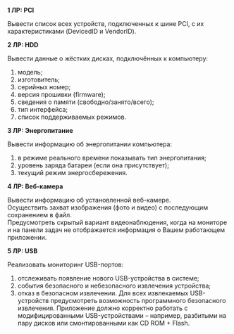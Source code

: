 **1 ЛР: PCI**  

Вывести список всех устройств, подключенных к шине PCI, с их характеристиками (DevicedID и VendorID).
 
**2 ЛР: HDD**  

Вывести данные о жёстких дисках, подключённых к компьютеру:
1) модель;
2) изготовитель;
3) серийных номер;
4) версия прошивки (firmware);
5) сведения о памяти (свободно/занято/всего);
6) тип интерфейса;
7) список поддерживаемых режимов.

**3 ЛР: Энергопитание**

Вывести информацию об энергопитании компьютера:
1) в режиме реального времени показывать тип энергопитания;
2) уровень заряда батареи (если она присутствует);
3) текущий режим энергосбережения.

**4 ЛР: Веб-камера**

Вывести информацию об установленной веб-камере.  
Осуществить захват изображения (фото и видео) с последующим сохранением в файл.  
Предусмотреть скрытый вариант видеонаблюдения, когда на мониторе и на панели задач не отображается информация о Вашем работающем приложении.

**5 ЛР: USB**

Реализовать мониторинг USB-портов:

1) отслеживать появление нового USB-устройства в системе;
2) события безопасного и небезопасного извлечения устройства;
3) отказ в безопасном извлечении. Для всех извлекаемых USB-устройств предусмотреть возможность программного безопасного извлечения. Приложение должно корректно работать с модифицированными USB-устройствами – например, разбитыми на пару дисков или смонтированными как CD ROM + Flash.

